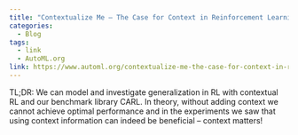 ```yaml
---
title: "Contextualize Me – The Case for Context in Reinforcement Learning"
categories:
  - Blog
tags:
  - link
  - AutoML.org
link: https://www.automl.org/contextualize-me-the-case-for-context-in-reinforcement-learning/
---
```


TL;DR: We can model and investigate generalization in RL with contextual RL and our benchmark library CARL. In theory, without adding context we cannot achieve optimal performance and in the experiments we saw that using context information can indeed be beneficial – context matters!

